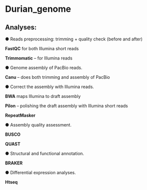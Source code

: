 # Durian_genome

## Analyses:

● Reads preprocessing: trimming + quality check (before and after)

**FastQC** for both Illumina short reads

**Trimmomatic** – for Illumina reads

● Genome assembly of PacBio reads. 

**Canu** – does both trimming and assembly of PacBio

● Correct the assembly with Illumina reads.

**BWA** maps Illumina to draft assembly 

**Pilon** – polishing the draft assembly with Illumina short reads

**RepeatMasker**

● Assembly quality assessment.

**BUSCO**

**QUAST**

● Structural and functional annotation.

**BRAKER**

● Differential expression analyses. 

**Htseq** 
